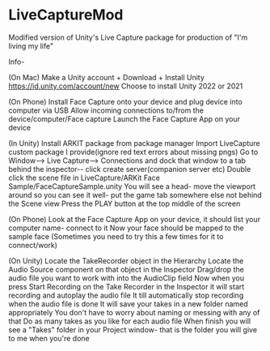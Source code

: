 # LiveCaptureMod
Modified version of Unity's Live Capture package for production of "I'm living my life"

Info-

(On Mac)
Make a Unity account + Download + Install Unity
https://id.unity.com/account/new
Choose to install Unity 2022 or 2021

(On Phone)
Install Face Capture onto your device and plug device into computer via USB
Allow incoming connections to/from the device/computer/Face capture
Launch the Face Capture App on your device

(In Unity)
Install ARKIT package from package manager
Import LiveCapture custom package I provide(ignore red text errors about missing pngs)
Go to Window--> Live Capture--> Connections and dock that window to a tab behind the inspector-- click create server(companion server etc)
Double click the scene file in LiveCapture/ARKit Face Sample/FaceCaptureSample.unity
You will see a head- move the viewport around so you can see it well- put the game tab somewhere else not behind the Scene view
Press the PLAY button at the top middle of the screen

(On Phone)
Look at the Face Capture App on your device, it should list your computer name- connect to it
Now your face should be mapped to the sample face
(Sometimes you need to try this a few times for it to connect/work)

(On Unity)
Locate the TakeRecorder object in the Hierarchy
Locate the Audio Source component on that object in the Inspector
Drag/drop the audio file you want to work with into the AudioClip field
Now when you press Start Recording on the Take Recorder in the Inspector it will start recording and autoplay the audio file
It till automatically stop recording when the audio file is done
It will save your takes in a new folder named appropriately
You don't have to worry about naming or messing with any of that
Do as many takes as you like for each audio file
When finish you will see a "Takes" folder in your Project window- that is the folder you will give to me when you're done
